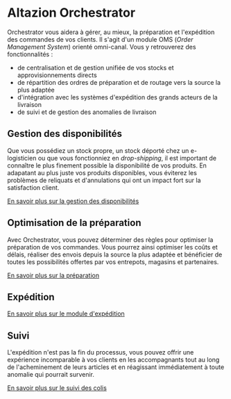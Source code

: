 # Altazion Orchestrator

Orchestrator vous aidera à gérer, au mieux, la préparation et l'expédition des commandes de vos clients. Il s'agit d'un module OMS (_Order Management System_) orienté omni-canal. Vous y retrouverez des fonctionnalités :

- de centralisation et de gestion unifiée de vos stocks et approvisionnements directs
- de répartition des ordres de préparation et de routage vers la source la plus adaptée
- d'intégration avec les systèmes d'expédition des grands acteurs de la livraison
- de suivi et de gestion des anomalies de livraison

## Gestion des disponibilités

Que vous possédiez un stock propre, un stock déporté chez un e-logisticien ou que vous fonctionniez en _drop-shipping_, il est important de connaître le plus finement possible la disponibilité de vos produits. En adapatant au plus juste vos produits disponibles, vous éviterez les problèmes de reliquats et d'annulations qui ont un impact fort sur la satisfaction client. 

[En savoir plus sur la gestion des disponibilités](dispos.md)

## Optimisation de la préparation

Avec Orchestrator, vous pouvez déterminer des règles pour optimiser la préparation de vos commandes. Vous pourrez ainsi optimiser les coûts et délais, réaliser des envois depuis la source la plus adaptée et bénéficier de toutes les possibilités offertes par vos entrepots, magasins et partenaires.

[En savoir plus sur la préparation](prepa.md)

## Expédition



[En savoir plus sur le module d'expédition](expe.md)

## Suivi

L'expédition n'est pas la fin du processus, vous pouvez offrir une expérience incomparable à vos clients en les accompagnants tout au long de l'acheminement de leurs articles et en réagissant immédiatement à toute anomalie qui pourrait survenir.

[En savoir plus sur le suivi des colis](suivi.md)

